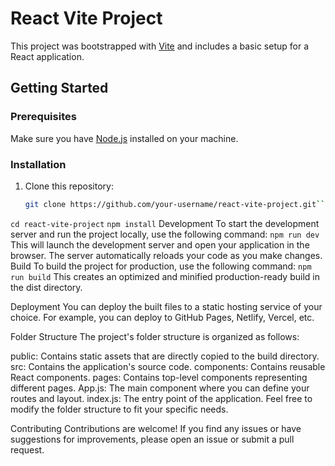 # React Vite Project

This project was bootstrapped with [Vite](https://vitejs.dev/) and includes a basic setup for a React application.

## Getting Started

### Prerequisites

Make sure you have [Node.js](https://nodejs.org/) installed on your machine.

### Installation

1. Clone this repository:

     ```bash
   git clone https://github.com/your-username/react-vite-project.git```
```cd react-vite-project```
```npm install```
Development
To start the development server and run the project locally, use the following command:
```npm run dev```
This will launch the development server and open your application in the browser. The server automatically reloads your code as you make changes.
Build
To build the project for production, use the following command:
```npm run build```
This creates an optimized and minified production-ready build in the dist directory.

Deployment
You can deploy the built files to a static hosting service of your choice. For example, you can deploy to GitHub Pages, Netlify, Vercel, etc.

Folder Structure
The project's folder structure is organized as follows:

public: Contains static assets that are directly copied to the build directory.
src: Contains the application's source code.
components: Contains reusable React components.
pages: Contains top-level components representing different pages.
App.js: The main component where you can define your routes and layout.
index.js: The entry point of the application.
Feel free to modify the folder structure to fit your specific needs.

Contributing
Contributions are welcome! If you find any issues or have suggestions for improvements, please open an issue or submit a pull request.
